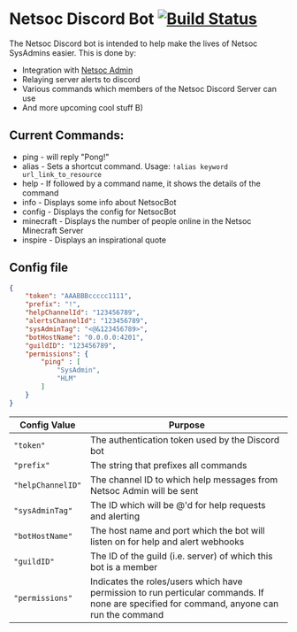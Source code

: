 # Netsoc Discord Bot [![Build Status](https://travis-ci.org/UCCNetworkingSociety/Netsoc-Discord-Bot.svg)](https://travis-ci.org/UCCNetworkingSociety/Netsoc-Discord-Bot)

The Netsoc Discord bot is intended to help make the lives of Netsoc SysAdmins easier. This is done by:
* Integration with [Netsoc Admin](https://admin.netsoc.co)
* Relaying server alerts to discord
* Various commands which members of the Netsoc Discord Server can use
* And more upcoming cool stuff B)

## Current Commands:

* ping - will reply "Pong!"
* alias - Sets a shortcut command. Usage: `!alias keyword url_link_to_resource`
* help - If followed by a command name, it shows the details of the command
* info - Displays some info about NetsocBot
* config - Displays the config for NetsocBot
* minecraft - Displays the number of people online in the Netsoc Minecraft Server
* inspire - Displays an inspirational quote 

## Config file

```json
{
	"token": "AAABBBccccc1111",
	"prefix": "!",
	"helpChannelId": "123456789",
	"alertsChannelId": "123456789",
	"sysAdminTag": "<@&123456789>",
	"botHostName": "0.0.0.0:4201",
	"guildID": "123456789",
	"permissions": {
		"ping" : [
			"SysAdmin",
			"HLM"
		]
	}
}
```

| Config Value      | Purpose                                  |
| ----------------- | ---------------------------------------- |
| `"token"`         | The authentication token used by the Discord bot |
| `"prefix"`        | The string that prefixes all commands    |
| `"helpChannelID"` | The channel ID to which help messages from Netsoc Admin will be sent | `"alertsChannelId"` | The channel ID to which firing alerts from the server will be relayed |
| `"sysAdminTag"` | The ID which will be @'d for help requests and alerting |
| `"botHostName"` | The host name and port which the bot will listen on for help and alert webhooks |
| `"guildID"` | The ID of the guild (i.e. server) of which this bot is a member | 
| `"permissions"` | Indicates the roles/users which have permission to run perticular commands. If none are specified for command, anyone can run the command |

